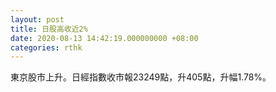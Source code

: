 ```yaml
---
layout: post
title: 日股高收近2%
date: 2020-08-13 14:42:19.000000000 +08:00
categories: rthk
---
```


東京股市上升。日經指數收市報23249點，升405點，升幅1.78%。
